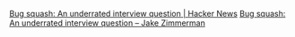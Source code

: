 
[Bug squash: An underrated interview question | Hacker News](https://news.ycombinator.com/item?id=41282807)
[Bug squash: An underrated interview question – Jake Zimmerman](https://blog.jez.io/bugsquash/)
